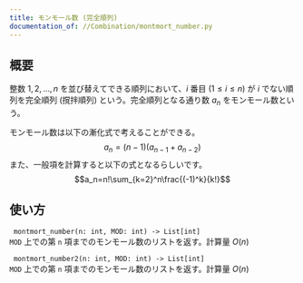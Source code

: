 ```yaml
---
title: モンモール数 (完全順列)
documentation_of: //Combination/montmort_number.py
---
```

## 概要
整数 $1, 2, \dots , n$ を並び替えてできる順列において、$i$ 番目 ($1 \le i \le n$) が $i$ でない順列を完全順列 (撹拌順列) という。完全順列となる通り数 $a_n$ をモンモール数という。

モンモール数は以下の漸化式で考えることができる。
$$a_n=(n-1)(a_{n-1}+a_{n-2})$$
また、一般項を計算すると以下の式となるらしいです。
$$a_n=n!\sum_{k=2}^n\frac{(-1)^k}{k!}$$

## 使い方
` montmort_number(n: int, MOD: int) -> List[int]`  
`MOD` 上での第 `n` 項までのモンモール数のリストを返す。計算量 $O(n)$

` montmort_number2(n: int, MOD: int) -> List[int]`  
`MOD` 上での第 `n` 項までのモンモール数のリストを返す。計算量 $O(n)$

